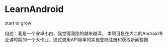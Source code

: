 # LearnAndroid
start to grow

自述：我是一个安卓小白，我觉得我陷的越来越深。
本项目是在大二的Android专业课时期的一个大作业，通过调用API简单的实现登陆注册和获取新闻数据
